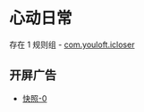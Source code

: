 # 心动日常

存在 1 规则组 - [com.youloft.icloser](/src/apps/com.youloft.icloser.ts)

## 开屏广告

- [快照-0](https://gkd-kit.gitee.io/import/12910405)
